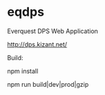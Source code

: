 # eqdps
Everquest DPS Web Application

http://dps.kizant.net/

Build:

npm install

npm run build|dev|prod|gzip
